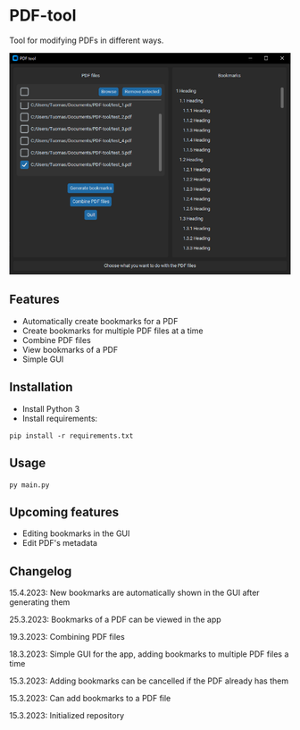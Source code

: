 # PDF-tool
Tool for modifying PDFs in different ways.

![Screenshot of the application](images/app.png)

## Features
- Automatically create bookmarks for a PDF
- Create bookmarks for multiple PDF files at a time
- Combine PDF files
- View bookmarks of a PDF
- Simple GUI

## Installation
- Install Python 3
- Install requirements:
```
pip install -r requirements.txt
```

## Usage
```
py main.py
```

## Upcoming features
- Editing bookmarks in the GUI
- Edit PDF's metadata

## Changelog
15.4.2023: New bookmarks are automatically shown in the GUI after generating them

25.3.2023: Bookmarks of a PDF can be viewed in the app

19.3.2023: Combining PDF files

18.3.2023: Simple GUI for the app, adding bookmarks to multiple PDF files a time

15.3.2023: Adding bookmarks can be cancelled if the PDF already has them

15.3.2023: Can add bookmarks to a PDF file

15.3.2023: Initialized repository
